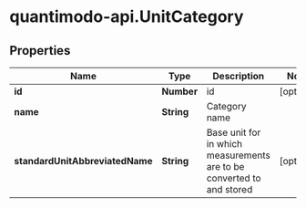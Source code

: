 # quantimodo-api.UnitCategory

## Properties
Name | Type | Description | Notes
------------ | ------------- | ------------- | -------------
**id** | **Number** | id | [optional] 
**name** | **String** | Category name | 
**standardUnitAbbreviatedName** | **String** | Base unit for in which measurements are to be converted to and stored | [optional] 


